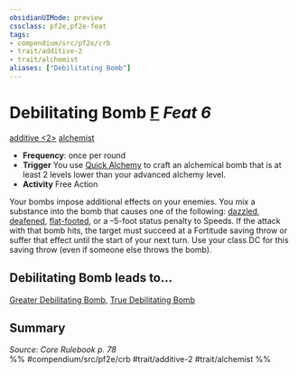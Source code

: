 ```yaml
---
obsidianUIMode: preview
cssclass: pf2e,pf2e-feat
tags:
- compendium/src/pf2e/crb
- trait/additive-2
- trait/alchemist
aliases: ["Debilitating Bomb"]
---
```

# Debilitating Bomb  [F](chapter-9-playing-the-game.md#Actions "Free Action") *Feat 6*  
[additive <2>](rules/traits/additive-2.md "Additive Feat Trait")  [alchemist](Reference/Rules/Traits/alchemist.md "Alchemist Class Trait")  

- **Frequency**: once per round
- **Trigger** You use [Quick Alchemy](Reference/Rules/Actions/quick-alchemy.md) to craft an alchemical bomb that is at least 2 levels lower than your advanced alchemy level.
- **Activity** Free Action

Your bombs impose additional effects on your enemies. You mix a substance into the bomb that causes one of the following: [dazzled](conditions.md#Dazzled), [deafened](conditions.md#Deafened), [flat-footed](conditions.md#Flat-footed), or a –5-foot status penalty to Speeds. If the attack with that bomb hits, the target must succeed at a Fortitude saving throw or suffer that effect until the start of your next turn. Use your class DC for this saving throw (even if someone else throws the bomb).

## Debilitating Bomb leads to...

[Greater Debilitating Bomb](greater-debilitating-bomb.md), [True Debilitating Bomb](true-debilitating-bomb.md)

## Summary

*Source: Core Rulebook p. 78*  
%% #compendium/src/pf2e/crb #trait/additive-2 #trait/alchemist %%